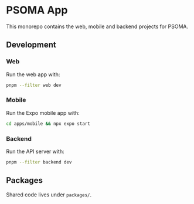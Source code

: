 # PSOMA App

This monorepo contains the web, mobile and backend projects for PSOMA.

## Development

### Web
Run the web app with:

```bash
pnpm --filter web dev
```

### Mobile
Run the Expo mobile app with:

```bash
cd apps/mobile && npx expo start
```

### Backend
Run the API server with:

```bash
pnpm --filter backend dev
```

## Packages
Shared code lives under `packages/`.
